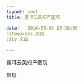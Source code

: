 ```yaml
--- 
layout: post 
title: 普洱云美妇产医院

date:   2016-05-03 13:39:56 
categories:其他  
city:文山
  
--- 
```

   
普洱云美妇产医院

信息


